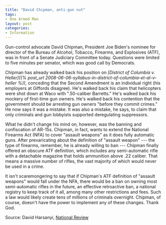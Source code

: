 ```yaml
---
title: "David Chipman, anti-gun nut"
tags:
- One Armed Man
layout: post
categories:
- Information
---
```


Gun-control advocate David Chipman, President Joe Biden's nominee for director of the Bureau of Alcohol, Tobacco, Firearms, and Explosives (ATF), was in front of a Senate Judiciary Committee today. Questions were limited to five minutes per senator, which was good call by Democrats.

Chipman has already walked back his position on *[District of Columbia v. Heller]({% post_url 2008-06-06-syllabus-in-district-of-columbia-et-al-v-heller %}),* conceding that the Second Amendment is an individual right (his employers at Giffords disagree). He's walked back his claim that helicopters were shot down at Waco with ".50-caliber Barretts." He's walked back his mockery of first-time gun owners. He's walked back his contention that the government should be arresting gun owners "before they commit crimes." He now says it was a mistake. It was also a mistake, he says, to claim that only criminals and gun lobbyists supported deregulating suppressors.

What he didn't change his mind on, however, was the banning and confiscation of AR-15s. Chipman, in fact, wants to extend the National Firearms Act (NFA) to cover "assault weapons" as it does fully automatic guns. After prevaricating about the definition of "assault weapon" --- the type of firearms, remember, he is already willing to ban --- Chipman finally offered an obscure ATF definition, which includes any semi-automatic rifle with a detachable magazine that holds ammunition above .22 caliber. That means a massive number of rifles, the vast majority of which would never be used in a crime.

It isn't scaremongering to say that if Chipman's ATF definition of "assault weapons" would fall under the NFA, there would be a ban on owning most semi-automatic rifles in the future, an effective retroactive ban, a national registry to keep track of it all, among many other restrictions and fees. Such a law would likely create tens of millions of criminals overnight. Chipman, of course, doesn't have the power to implement any of these changes. Thank God.

Source: David Harsanyi, [National Review](https://www.nationalreview.com/corner/david-chipman-anti-gun-nut/)
